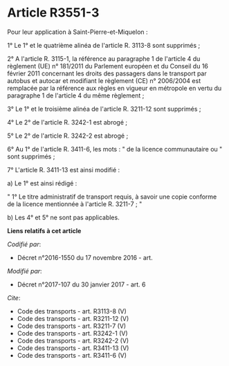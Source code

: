 # Article R3551-3

Pour leur application à Saint-Pierre-et-Miquelon :

1° Le 1° et le quatrième alinéa de l'article R. 3113-8 sont supprimés ;

2° A l'article R. 3115-1, la référence au paragraphe 1 de l'article 4 du règlement (UE) n° 181/2011 du Parlement européen et
du Conseil du 16 février 2011 concernant les droits des passagers dans le transport par autobus et autocar et modifiant le
règlement (CE) n° 2006/2004 est remplacée par la référence aux règles en vigueur en métropole en vertu du paragraphe 1 de
l'article 4 du même règlement ;

3° Le 1° et le troisième alinéa de l'article R. 3211-12 sont supprimés ;

4° Le 2° de l'article R. 3242-1 est abrogé ;

5° Le 2° de l'article R. 3242-2 est abrogé ;

6° Au 1° de l'article R. 3411-6, les mots : " de la licence communautaire ou " sont supprimés ;

7° L'article R. 3411-13 est ainsi modifié :

a) Le 1° est ainsi rédigé :

" 1° Le titre administratif de transport requis, à savoir une copie conforme de la licence mentionnée à l'article R. 3211-7 ;
"

b) Les 4° et 5° ne sont pas applicables.

**Liens relatifs à cet article**

_Codifié par_:

  - Décret n°2016-1550 du 17 novembre 2016 - art.

_Modifié par_:

  - Décret n°2017-107 du 30 janvier 2017 - art. 6

_Cite_:

  - Code des transports - art. R3113-8 (V)
  - Code des transports - art. R3211-12 (V)
  - Code des transports - art. R3211-7 (V)
  - Code des transports - art. R3242-1 (V)
  - Code des transports - art. R3242-2 (V)
  - Code des transports - art. R3411-13 (V)
  - Code des transports - art. R3411-6 (V)
